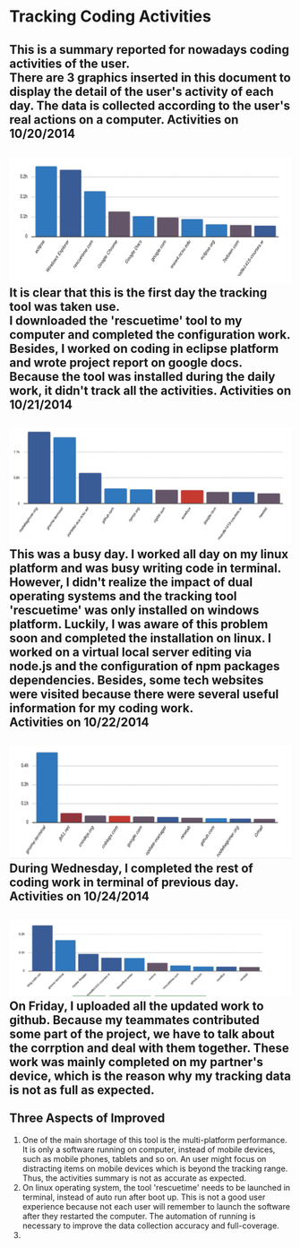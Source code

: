 Tracking Coding Activities
=============================
This is a summary reported for nowadays coding activities of the user. <br>
There are 3 graphics inserted in this document to display the detail of the user's activity of each day. The data is collected according to the user's real actions on a computer. 
Activities on 10/20/2014
-----------------------------
![](https://github.com/WenjingGong/csc-510-rescue-time/raw/master/10-20.png)
It is clear that this is the first day the tracking tool was taken use. <br>
I downloaded the 'rescuetime' tool to my computer and completed the configuration work. Besides, I worked on coding in eclipse platform and wrote project report on google docs. Because the tool was installed during the daily work, it didn't track all the activities.
Activities on 10/21/2014
-----------------------------
![](https://github.com/WenjingGong/csc-510-rescue-time/raw/master/10-21.png)
This was a busy day. I worked all day on my linux platform and was busy writing code in terminal. However, I didn't realize the impact of dual operating systems and the tracking tool 'rescuetime' was only installed on windows platform. Luckily, I was aware of this problem soon and completed the installation on linux. I worked on a virtual local server editing via node.js and the configuration of npm packages dependencies. Besides, some tech websites were visited because there were several useful information for my coding work. <br>
Activities on 10/22/2014
----------------------------
![](https://github.com/WenjingGong/csc-510-rescue-time/raw/master/10-22.png)
During Wednesday, I completed the rest of coding work in terminal of previous day. <br>
Activities on 10/24/2014
----------------------------
![](https://github.com/WenjingGong/csc-510-rescue-time/raw/master/10-24.png)
On Friday, I uploaded all the updated work to github. Because my teammates contributed some part of the project, we have to talk about the corrption and deal with them together. These work was mainly completed on my partner's device, which is the reason why my tracking data is not as full as expected. <br>
<br>
Three Aspects of Improved
---------------------------
1. One of the main shortage of this tool is the multi-platform performance. It is only a software running on computer, instead of mobile devices, such as mobile phones, tablets and so on. An user might focus on distracting items on mobile devices which is beyond the tracking range. Thus, the activities summary is not as accurate as expected.
2. On linux operating system, the tool 'rescuetime' needs to be launched in terminal, instead of auto run after boot up. This is not a good user experience because not each user will remember to launch the software after they restarted the computer. The automation of running is necessary to improve the data collection accuracy and full-coverage.
3. 
